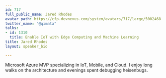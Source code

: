 ```yaml
---
id: 717
full_public_name: Jared Rhodes
avatar_path: https://cfp.devnexus.com/system/avatars/717/large/5002468.jpeg?1504576048
twitter_name: "@qimata"
talks:
- id: 1310
  title: Enable IoT with Edge Computing and Machine Learning
title: Jared Rhodes
layout: speaker_bio

---
```

Microsoft Azure MVP specializing in IoT, Mobile, and Cloud. I enjoy long walks on the architecture and evenings spent debugging heisenbugs.
